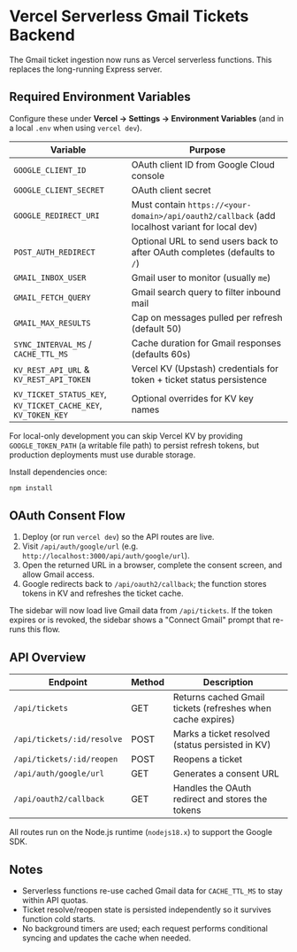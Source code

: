 # Vercel Serverless Gmail Tickets Backend

The Gmail ticket ingestion now runs as Vercel serverless functions. This replaces the long-running Express server.

## Required Environment Variables

Configure these under **Vercel → Settings → Environment Variables** (and in a local `.env` when using `vercel dev`).

| Variable | Purpose |
| --- | --- |
| `GOOGLE_CLIENT_ID` | OAuth client ID from Google Cloud console |
| `GOOGLE_CLIENT_SECRET` | OAuth client secret |
| `GOOGLE_REDIRECT_URI` | Must contain `https://<your-domain>/api/oauth2/callback` (add localhost variant for local dev) |
| `POST_AUTH_REDIRECT` | Optional URL to send users back to after OAuth completes (defaults to `/`) |
| `GMAIL_INBOX_USER` | Gmail user to monitor (usually `me`) |
| `GMAIL_FETCH_QUERY` | Gmail search query to filter inbound mail |
| `GMAIL_MAX_RESULTS` | Cap on messages pulled per refresh (default 50) |
| `SYNC_INTERVAL_MS` / `CACHE_TTL_MS` | Cache duration for Gmail responses (defaults 60s) |
| `KV_REST_API_URL` & `KV_REST_API_TOKEN` | Vercel KV (Upstash) credentials for token + ticket status persistence |
| `KV_TICKET_STATUS_KEY`, `KV_TICKET_CACHE_KEY`, `KV_TOKEN_KEY` | Optional overrides for KV key names |

For local-only development you can skip Vercel KV by providing `GOOGLE_TOKEN_PATH` (a writable file path) to persist refresh tokens, but production deployments must use durable storage.

Install dependencies once:

```bash
npm install
```

## OAuth Consent Flow

1. Deploy (or run `vercel dev`) so the API routes are live.
2. Visit `/api/auth/google/url` (e.g. `http://localhost:3000/api/auth/google/url`).
3. Open the returned URL in a browser, complete the consent screen, and allow Gmail access.
4. Google redirects back to `/api/oauth2/callback`; the function stores tokens in KV and refreshes the ticket cache.

The sidebar will now load live Gmail data from `/api/tickets`. If the token expires or is revoked, the sidebar shows a "Connect Gmail" prompt that re-runs this flow.

## API Overview

Endpoint | Method | Description
--- | --- | ---
`/api/tickets` | GET | Returns cached Gmail tickets (refreshes when cache expires)
`/api/tickets/:id/resolve` | POST | Marks a ticket resolved (status persisted in KV)
`/api/tickets/:id/reopen` | POST | Reopens a ticket
`/api/auth/google/url` | GET | Generates a consent URL
`/api/oauth2/callback` | GET | Handles the OAuth redirect and stores the tokens

All routes run on the Node.js runtime (`nodejs18.x`) to support the Google SDK.

## Notes

- Serverless functions re-use cached Gmail data for `CACHE_TTL_MS` to stay within API quotas.
- Ticket resolve/reopen state is persisted independently so it survives function cold starts.
- No background timers are used; each request performs conditional syncing and updates the cache when needed.
